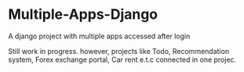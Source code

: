 # Multiple-Apps-Django
A django project with multiple apps accessed after login


Still work in progress. however, projects like Todo, Recommendation system, Forex exchange portal, Car rent e.t.c connected in one projec.
